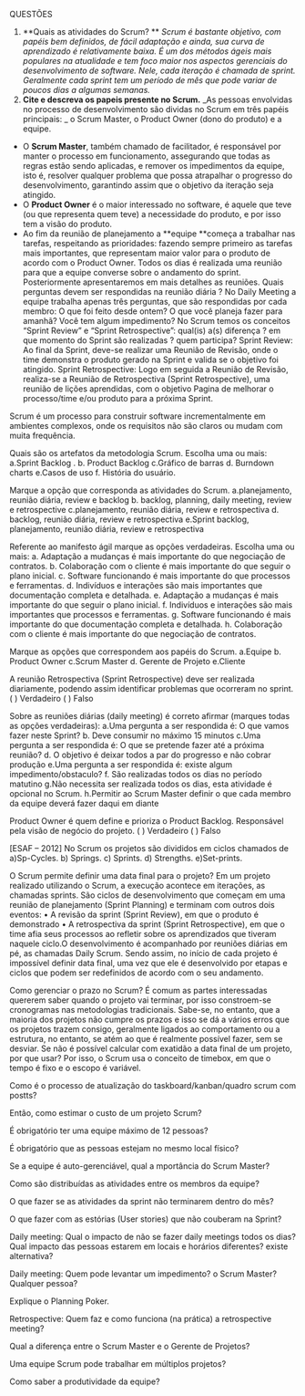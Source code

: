 QUESTÕES

1. **Quais as atividades do Scrum? **
_Scrum é bastante objetivo, com papéis bem definidos, de fácil adaptação e ainda, sua curva de aprendizado é relativamente baixa. É um dos métodos ágeis mais populares na atualidade e tem foco maior nos aspectos gerenciais do desenvolvimento de software. Nele, cada iteração é chamada de sprint. Geralmente cada sprint tem um período de mês que pode variar de poucos dias a algumas semanas._
2. **Cite e descreva os papeis presente no Scrum.** 
_As pessoas envolvidas no processo de desenvolvimento são dividas no Scrum em três papéis principais: _
o Scrum Master, o Product Owner (dono do produto) e a equipe.
* O **Scrum Master**, também chamado de facilitador, é responsável por manter o processo em funcionamento, assegurando que todas as regras estão sendo aplicadas, e remover os impedimentos da equipe, isto é, resolver qualquer problema que possa atrapalhar o progresso do desenvolvimento, garantindo assim que o objetivo da iteração seja atingido.
* O **Product Owner** é o maior interessado no software, é aquele que teve (ou que representa quem teve) a necessidade do produto, e por isso tem a visão do produto.
* Ao fim da reunião de planejamento a **equipe **começa a trabalhar nas tarefas, respeitando as prioridades: fazendo sempre primeiro as tarefas mais importantes, que representam maior valor para o produto de acordo com o Product Owner. Todos os dias é realizada uma reunião para que a equipe converse sobre o andamento do sprint. Posteriormente apresentaremos em mais detalhes as reuniões.
Quais perguntas devem ser respondidas na reunião diária ? No Daily Meeting a equipe trabalha apenas três perguntas, que são respondidas por cada membro:
O que foi feito desde ontem?
O que você planeja fazer para amanhã?
Você tem algum impedimento?
No Scrum temos os conceitos “Sprint Review” e “Sprint Retrospective”: qual(is) a(s) diferença ? em que momento do Sprint são realizadas ? quem participa? Sprint Review: Ao final da Sprint, deve-se realizar uma Reunião de Revisão, onde o time demonstra o produto gerado na Sprint e valida se o objetivo foi atingido. Sprint Retrospective: Logo em seguida a Reunião de Revisão, realiza-se a Reunião de Retrospectiva (Sprint Retrospective), uma reunião de lições aprendidas, com o objetivo Pagina de melhorar o processo/time e/ou produto para a próxima Sprint.

Scrum é um processo para construir software incrementalmente em ambientes complexos, onde os requisitos não são claros ou mudam com muita frequência.

Quais são os artefatos da metodologia Scrum. Escolha uma ou mais: a.Sprint Backlog . b. Product Backlog c.Gráfico de barras d. Burndown charts e.Casos de uso f. História do usuário.

Marque a opção que corresponda as atividades do Scrum. a.planejamento, reunião diária, review e backlog b. backlog, planning, daily meeting, review e retrospective c.planejamento, reunião diária, review e retrospectiva d. backlog, reunião diária, review e retrospectiva e.Sprint backlog, planejamento, reunião diária, review e retrospectiva

Referente ao manifesto ágil marque as opções verdadeiras. Escolha uma ou mais: a. Adaptação a mudanças é mais importante do que negociação de contratos. b. Colaboração com o cliente é mais importante do que seguir o plano inicial. c. Software funcionando é mais importante do que processos e ferramentas. d. Indivíduos e interações são mais importantes que documentação completa e detalhada. e. Adaptação a mudanças é mais importante do que seguir o plano inicial. f. Indivíduos e interações são mais importantes que processos e ferramentas. g. Software funcionando é mais importante do que documentação completa e detalhada. h. Colaboração com o cliente é mais importante do que negociação de contratos.

Marque as opções que correspondem aos papéis do Scrum. a.Equipe b. Product Owner c.Scrum Master d. Gerente de Projeto e.Cliente

A reunião Retrospectiva (Sprint Retrospective) deve ser realizada diariamente, podendo assim identificar problemas que ocorreram no sprint. ( ) Verdadeiro ( ) Falso

Sobre as reuniões diárias (daily meeting) é correto afirmar (marques todas as opções verdadeiras): a.Uma pergunta a ser respondida é: O que vamos fazer neste Sprint? b. Deve consumir no máximo 15 minutos c.Uma pergunta a ser respondida é: O que se pretende fazer até a próxima reunião? d. O objetivo é deixar todos a par do progresso e não cobrar produção e.Uma pergunta a ser respondida é: existe algum impedimento/obstaculo? f. São realizadas todos os dias no período matutino g.Não necessita ser realizada todos os dias, esta atividade é opcional no Scrum. h.Permitir ao Scrum Master definir o que cada membro da equipe deverá fazer daqui em diante

Product Owner é quem define e prioriza o Product Backlog. Responsável pela visão de negócio do projeto. ( ) Verdadeiro ( ) Falso

[ESAF – 2012] No Scrum os projetos são divididos em ciclos chamados de a)Sp-Cycles. b) Springs. c) Sprints. d) Strengths. e)Set-prints.

O Scrum permite definir uma data final para o projeto? Em um projeto realizado utilizando o Scrum, a execução acontece em iterações, as chamadas sprints. São ciclos de desenvolvimento que começam em uma reunião de planejamento (Sprint Planning) e terminam com outros dois eventos: •	A revisão da sprint (Sprint Review), em que o produto é demonstrado •	A retrospectiva da sprint (Sprint Retrospective), em que o time afia seus processos ao refletir sobre os aprendizados que tiveram naquele ciclo.O desenvolvimento é acompanhado por reuniões diárias em pé, as chamadas Daily Scrum. Sendo assim, no início de cada projeto é impossível definir data final, uma vez que ele é desenvolvido por etapas e ciclos que podem ser redefinidos de acordo com o seu andamento.

Como gerenciar o prazo no Scrum? É comum as partes interessadas quererem saber quando o projeto vai terminar, por isso constroem-se cronogramas nas metodologias tradicionais. Sabe-se, no entanto, que a maioria dos projetos não cumpre os prazos e isso se dá a vários erros que os projetos trazem consigo, geralmente ligados ao comportamento ou a estrutura, no entanto, se atém ao que é realmente possível fazer, sem se desviar. Se não é possível calcular com exatidão a data final de um projeto, por que usar? Por isso, o Scrum usa o conceito de timebox, em que o tempo é fixo e o escopo é variável.

Como é o processo de atualização do taskboard/kanban/quadro scrum com postts?

Então, como estimar o custo de um projeto Scrum?

É obrigatório ter uma equipe máximo de 12 pessoas?

É obrigatório que as pessoas estejam no mesmo local físico?

Se a equipe é auto-gerenciável, qual a mportância do Scrum Master?

Como são distribuídas as atividades entre os membros da equipe?

O que fazer se as atividades da sprint não terminarem dentro do mês?

O que fazer com as estórias (User stories) que não couberam na Sprint?

Daily meeting: Qual o impacto de não se fazer daily meetings todos os dias? Qual impacto das pessoas estarem em locais e horários diferentes? existe alternativa?

Daily meeting: Quem pode levantar um impedimento? o Scrum Master? Qualquer pessoa?

Explique o Planning Poker.

Retrospective: Quem faz e como funciona (na prática) a retrospective meeting?

Qual a diferença entre o Scrum Master e o Gerente de Projetos?

Uma equipe Scrum pode trabalhar em múltiplos projetos?

Como saber a produtividade da equipe?
